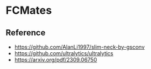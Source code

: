 # FCMates

## Reference
* https://github.com/AlanLi1997/slim-neck-by-gsconv <br/>
* https://github.com/ultralytics/ultralytics
* https://arxiv.org/pdf/2309.06750
